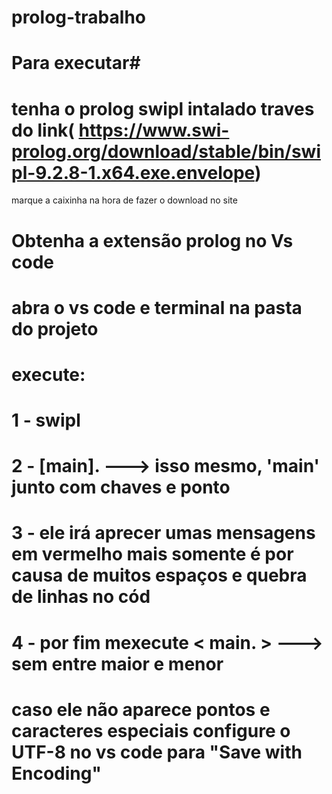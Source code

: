# prolog-trabalho

# Para executar#
# tenha o prolog swipl intalado traves do link( https://www.swi-prolog.org/download/stable/bin/swipl-9.2.8-1.x64.exe.envelope)
marque a caixinha na hora de fazer o download no site 
# Obtenha a extensão prolog no Vs code

#  abra o vs code e  terminal na pasta do projeto 
# execute:
# 1 -  swipl
# 2 - [main].   ---> isso mesmo, 'main' junto com chaves e ponto
# 3 - ele irá aprecer umas mensagens em vermelho mais somente é por causa de muitos espaços e quebra de linhas no cód
# 4 - por fim mexecute  < main. >  ---> sem entre maior e menor
# caso ele não aparece pontos e caracteres especiais configure o UTF-8 no vs code para "Save with Encoding"
